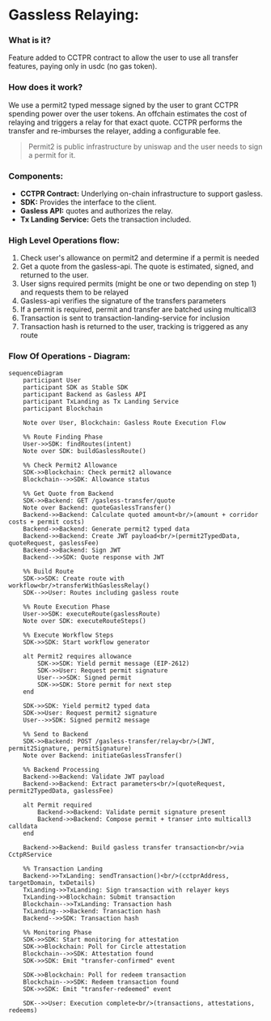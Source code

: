 # Gassless Relaying:
### What is it?
Feature added to CCTPR contract to allow the user to use all transfer features, paying only in usdc (no gas token).
### How does it work?
We use a permit2 typed message signed by the user to grant CCTPR spending power over the user tokens.
An offchain estimates the cost of relaying and triggers a relay for that exact quote.
CCTPR performs the transfer and re-imburses the relayer, adding a configurable fee.

> Permit2 is public infrastructure by uniswap and the user needs to sign a permit for it.

### Components:
- **CCTPR Contract:** Underlying on-chain infrastructure to support gasless.
- **SDK:** Provides the interface to the client.
- **Gasless API:** quotes and authorizes the relay.
- **Tx Landing Service:** Gets the transaction included.


### High Level Operations flow:
1. Check user's allowance on permit2 and determine if a permit is needed
2. Get a quote from the gasless-api. The quote is estimated, signed, and returned to the user.
3. User signs required permits (might be one or two depending on step 1) and requests them to be relayed
4. Gasless-api verifies the signature of the transfers parameters
5. If a permit is required, permit and transfer are batched using multicall3
6. Transaction is sent to transaction-landing-service for inclusion
5. Transaction hash is returned to the user, tracking is triggered as any route

### Flow Of Operations - Diagram:

```mermaid
sequenceDiagram
    participant User
    participant SDK as Stable SDK
    participant Backend as Gasless API
    participant TxLanding as Tx Landing Service
    participant Blockchain

    Note over User, Blockchain: Gasless Route Execution Flow

    %% Route Finding Phase
    User->>SDK: findRoutes(intent)
    Note over SDK: buildGaslessRoute()
    
    %% Check Permit2 Allowance
    SDK->>Blockchain: Check permit2 allowance
    Blockchain-->>SDK: Allowance status
    
    %% Get Quote from Backend
    SDK->>Backend: GET /gasless-transfer/quote
    Note over Backend: quoteGaslessTransfer()
    Backend->>Backend: Calculate quoted amount<br/>(amount + corridor costs + permit costs)
    Backend->>Backend: Generate permit2 typed data
    Backend->>Backend: Create JWT payload<br/>(permit2TypedData, quoteRequest, gaslessFee)
    Backend->>Backend: Sign JWT
    Backend-->>SDK: Quote response with JWT
    
    %% Build Route
    SDK->>SDK: Create route with workflow<br/>transferWithGaslessRelay()
    SDK-->>User: Routes including gasless route

    %% Route Execution Phase
    User->>SDK: executeRoute(gaslessRoute)
    Note over SDK: executeRouteSteps()
    
    %% Execute Workflow Steps
    SDK->>SDK: Start workflow generator
    
    alt Permit2 requires allowance
        SDK->>SDK: Yield permit message (EIP-2612)
        SDK->>User: Request permit signature
        User-->>SDK: Signed permit
        SDK->>SDK: Store permit for next step
    end
    
    SDK->>SDK: Yield permit2 typed data
    SDK->>User: Request permit2 signature
    User-->>SDK: Signed permit2 message
    
    %% Send to Backend
    SDK->>Backend: POST /gasless-transfer/relay<br/>(JWT, permit2Signature, permitSignature)
    Note over Backend: initiateGaslessTransfer()
    
    %% Backend Processing
    Backend->>Backend: Validate JWT payload
    Backend->>Backend: Extract parameters<br/>(quoteRequest, permit2TypedData, gaslessFee)
    
    alt Permit required
        Backend->>Backend: Validate permit signature present
        Backend->>Backend: Compose permit + transer into multicall3 calldata
    end
    
    Backend->>Backend: Build gasless transfer transaction<br/>via CctpRService
    
    %% Transaction Landing
    Backend->>TxLanding: sendTransaction()<br/>(cctprAddress, targetDomain, txDetails)
    TxLanding->>TxLanding: Sign transaction with relayer keys
    TxLanding->>Blockchain: Submit transaction
    Blockchain-->>TxLanding: Transaction hash
    TxLanding-->>Backend: Transaction hash
    Backend-->>SDK: Transaction hash
    
    %% Monitoring Phase
    SDK->>SDK: Start monitoring for attestation
    SDK->>Blockchain: Poll for Circle attestation
    Blockchain-->>SDK: Attestation found
    SDK->>SDK: Emit "transfer-confirmed" event
    
    SDK->>Blockchain: Poll for redeem transaction
    Blockchain-->>SDK: Redeem transaction found
    SDK->>SDK: Emit "transfer-redeemed" event
    
    SDK-->>User: Execution complete<br/>(transactions, attestations, redeems)
```